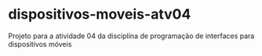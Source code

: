 # dispositivos-moveis-atv04

Projeto para a atividade 04 da disciplina de programação de interfaces para dispositivos móveis